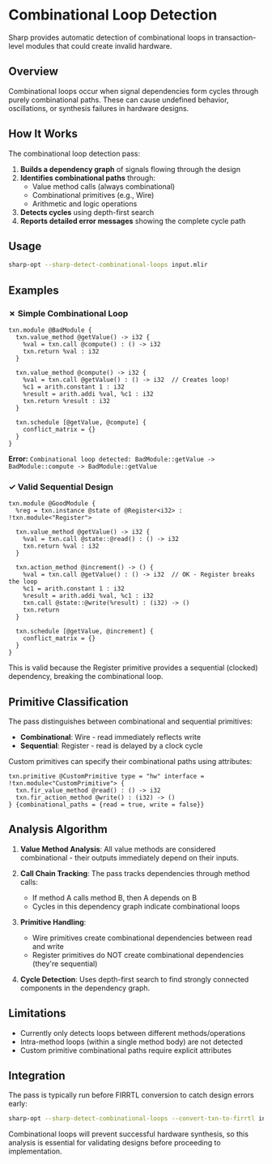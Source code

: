# Combinational Loop Detection

Sharp provides automatic detection of combinational loops in transaction-level modules that could create invalid hardware.

## Overview

Combinational loops occur when signal dependencies form cycles through purely combinational paths. These can cause undefined behavior, oscillations, or synthesis failures in hardware designs.

## How It Works

The combinational loop detection pass:

1. **Builds a dependency graph** of signals flowing through the design
2. **Identifies combinational paths** through:
   - Value method calls (always combinational)
   - Combinational primitives (e.g., Wire)
   - Arithmetic and logic operations
3. **Detects cycles** using depth-first search
4. **Reports detailed error messages** showing the complete cycle path

## Usage

```bash
sharp-opt --sharp-detect-combinational-loops input.mlir
```

## Examples

### ✗ Simple Combinational Loop

```mlir
txn.module @BadModule {
  txn.value_method @getValue() -> i32 {
    %val = txn.call @compute() : () -> i32
    txn.return %val : i32
  }
  
  txn.value_method @compute() -> i32 {
    %val = txn.call @getValue() : () -> i32  // Creates loop!
    %c1 = arith.constant 1 : i32
    %result = arith.addi %val, %c1 : i32
    txn.return %result : i32
  }
  
  txn.schedule [@getValue, @compute] {
    conflict_matrix = {}
  }
}
```

**Error:** `Combinational loop detected: BadModule::getValue -> BadModule::compute -> BadModule::getValue`

### ✓ Valid Sequential Design

```mlir
txn.module @GoodModule {
  %reg = txn.instance @state of @Register<i32> : !txn.module<"Register">
  
  txn.value_method @getValue() -> i32 {
    %val = txn.call @state::@read() : () -> i32
    txn.return %val : i32
  }
  
  txn.action_method @increment() -> () {
    %val = txn.call @getValue() : () -> i32  // OK - Register breaks the loop
    %c1 = arith.constant 1 : i32
    %result = arith.addi %val, %c1 : i32
    txn.call @state::@write(%result) : (i32) -> ()
    txn.return
  }
  
  txn.schedule [@getValue, @increment] {
    conflict_matrix = {}
  }
}
```

This is valid because the Register primitive provides a sequential (clocked) dependency, breaking the combinational loop.

## Primitive Classification

The pass distinguishes between combinational and sequential primitives:

- **Combinational**: Wire - read immediately reflects write
- **Sequential**: Register - read is delayed by a clock cycle

Custom primitives can specify their combinational paths using attributes:

```mlir
txn.primitive @CustomPrimitive type = "hw" interface = !txn.module<"CustomPrimitive"> {
  txn.fir_value_method @read() : () -> i32
  txn.fir_action_method @write() : (i32) -> ()
} {combinational_paths = {read = true, write = false}}
```

## Analysis Algorithm

1. **Value Method Analysis**: All value methods are considered combinational - their outputs immediately depend on their inputs.

2. **Call Chain Tracking**: The pass tracks dependencies through method calls:
   - If method A calls method B, then A depends on B
   - Cycles in this dependency graph indicate combinational loops

3. **Primitive Handling**: 
   - Wire primitives create combinational dependencies between read and write
   - Register primitives do NOT create combinational dependencies (they're sequential)

4. **Cycle Detection**: Uses depth-first search to find strongly connected components in the dependency graph.

## Limitations

- Currently only detects loops between different methods/operations
- Intra-method loops (within a single method body) are not detected
- Custom primitive combinational paths require explicit attributes

## Integration

The pass is typically run before FIRRTL conversion to catch design errors early:

```bash
sharp-opt --sharp-detect-combinational-loops --convert-txn-to-firrtl input.mlir
```

Combinational loops will prevent successful hardware synthesis, so this analysis is essential for validating designs before proceeding to implementation.
